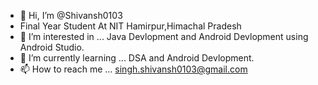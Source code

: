 - 👋 Hi, I’m @Shivansh0103
-  Final Year Student At NIT Hamirpur,Himachal Pradesh
- 👀 I’m interested in ... Java Devlopment and Android Devlopment using Android Studio.
- 🌱 I’m currently learning ... DSA and Android Devlopment.
- 📫 How to reach me ... singh.shivansh0103@gmail.com
<!---
Shivansh0103/Shivansh0103 is a ✨ special ✨ repository because its `README.md` (this file) appears on your GitHub profile.
You can click the Preview link to take a look at your changes.
--->
